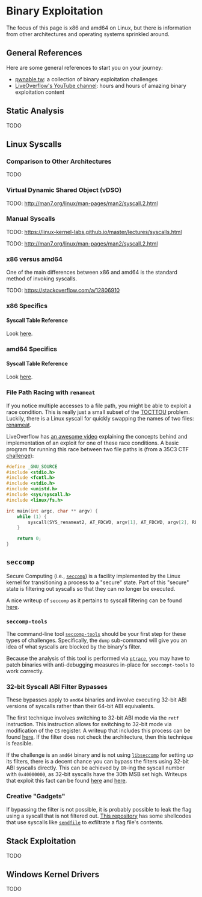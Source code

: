 # Binary Exploitation

The focus of this page is x86 and amd64 on Linux, but there is information from other architectures and operating systems sprinkled around.

## General References

Here are some general references to start you on your journey:

* [pwnable.tw](https://pwnable.tw/): a collection of binary exploitation challenges
* [LiveOverflow's YouTube channel](https://www.youtube.com/channel/UClcE-kVhqyiHCcjYwcpfj9w): hours and hours of amazing binary exploitation content

## Static Analysis

TODO

## Linux Syscalls

### Comparison to Other Architectures

TODO

### Virtual Dynamic Shared Object (vDSO)

TODO: http://man7.org/linux/man-pages/man2/syscall.2.html

### Manual Syscalls

TODO: https://linux-kernel-labs.github.io/master/lectures/syscalls.html

TODO: http://man7.org/linux/man-pages/man2/syscall.2.html

### x86 versus amd64

One of the main differences between x86 and amd64 is the standard method of invoking syscalls.

TODO: https://stackoverflow.com/a/12806910

### x86 Specifics

#### Syscall Table Reference

Look [here](https://syscalls.kernelgrok.com/).

### amd64 Specifics

#### Syscall Table Reference

Look [here](https://filippo.io/linux-syscall-table/).

### File Path Racing with `renameat`

If you notice multiple accesses to a file path, you might be able to exploit a race condition. This is really just a small subset of the [TOCTTOU](https://en.wikipedia.org/wiki/Time-of-check_to_time-of-use) problem. Luckily, there is a Linux syscall for quickly swapping the names of two files: [renameat](http://man7.org/linux/man-pages/man2/rename.2.html).

LiveOverflow has [an awesome video](https://www.youtube.com/watch?v=5g137gsB9Wk) explaining the concepts behind and implementation of an exploit for one of these race conditions. A basic program for running this race between two file paths is (from a 35C3 CTF [challenge](https://github.com/sroettger/35c3ctf_chals/tree/master/logrotate/exploit)):

```c
#define _GNU_SOURCE
#include <stdio.h>
#include <fcntl.h>
#include <stdio.h>
#include <unistd.h>
#include <sys/syscall.h>
#include <linux/fs.h>

int main(int argc, char ** argv) {
    while (1) {
        syscall(SYS_renameat2, AT_FDCWD, argv[1], AT_FDCWD, argv[2], RENAME_EXCHANGE);
    }

    return 0;
}
```

## `seccomp`

Secure Computing (i.e., [`seccomp`](http://man7.org/linux/man-pages/man2/seccomp.2.html)) is a facility implemented by the Linux kernel for transitioning a process to a "secure" state. Part of this "secure" state is filtering out syscalls so that they can no longer be executed.

A nice writeup of `seccomp` as it pertains to syscall filtering can be found [here](https://www.kernel.org/doc/Documentation/prctl/seccomp_filter.txt).

### `seccomp-tools`

The command-line tool [`seccomp-tools`](https://github.com/david942j/seccomp-tools) should be your first step for these types of challenges. Specifically, the `dump` sub-command will give you an idea of what syscalls are blocked by the binary's filter.

Because the analysis of this tool is performed via [`ptrace`](http://man7.org/linux/man-pages/man2/ptrace.2.html), you may have to patch binaries with anti-debugging measures in-place for `seccompt-tools` to work correctly.

### 32-bit Syscall ABI Filter Bypasses

These bypasses apply to `amd64` binaries and involve executing 32-bit ABI versions of syscalls rather than their 64-bit ABI equivalents.

The first technique involves switching to 32-bit ABI mode via the `retf` instruction. This instruction allows for switching to 32-bit mode via modification of the `CS` register. A writeup that includes this process can be found [here](https://web.archive.org/web/20181118183828/https://uaf.io/exploitation/2016/09/06/TokyoWesterns-MMA-Diary.html). If the filter does not check the architecture, then this technique is feasible.

If the challenge is an `amd64` binary and is not using [`libseccomp`](https://github.com/seccomp/libseccomp) for setting up its filters, there is a decent chance you can bypass the filters using 32-bit ABI syscalls directly. This can be achieved by `OR`-ing the syscall number with `0x40000000`, as 32-bit syscalls have the 30th MSB set high. Writeups that exploit this fact can be found [here](https://web.archive.org/web/20200209145642/http://blog.redrocket.club/2019/04/11/midnightsunctf-quals-2019-gissa2/) and [here](https://web.archive.org/web/20200209150956/https://ctftime.org/writeup/18236).

### Creative "Gadgets"

If bypassing the filter is not possible, it is probably possible to leak the flag using a syscall that is not filtered out. [This repository](https://github.com/unixist/seccomp-bypass) has some shellcodes that use syscalls like [`sendfile`](http://man7.org/linux/man-pages/man2/sendfile.2.html) to exfiltrate a flag file's contents.

## Stack Exploitation

TODO

## Windows Kernel Drivers

TODO
